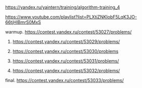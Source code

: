 https://yandex.ru/yaintern/training/algorithm-training_4

https://www.youtube.com/playlist?list=PLXtiZNKIobF5LqK3JO-66tjHlBmrS0MxS

warmup. https://contest.yandex.ru/contest/53027/problems/

1. https://contest.yandex.ru/contest/53029/problems/

2. https://contest.yandex.ru/contest/53030/problems

3. https://contest.yandex.ru/contest/53031/problems/

4. https://contest.yandex.ru/contest/53032/problems/

final. https://contest.yandex.ru/contest/53033/problems/
